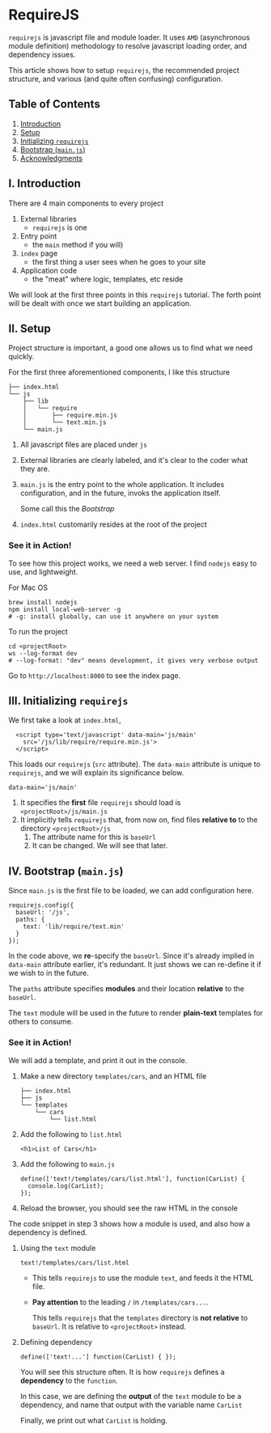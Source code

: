 # RequireJS

`requirejs` is javascript file and module loader. It uses `AMD` (asynchronous
module definition) methodology to resolve javascript loading order, and
dependency issues.

This article shows how to setup `requirejs`, the recommended project structure,
and various (and quite often confusing) configuration.

## Table of Contents

1. [Introduction](#i-introduction)
2. [Setup](#ii-setup)
3. [Initializing `requirejs`](#iii-initializing-requirejs)
4. [Bootstrap (`main.js`)](#iv-bootstrap-mainjs)
5. [Acknowledgments](../README.md#acknowledgments)

## I. Introduction

There are 4 main components to every project

1. External libraries
    * `requirejs` is one
2. Entry point
    * the `main` method if you will)
3. `index` page
    * the first thing a user sees when he goes to your site
4. Application code
    * the "meat" where logic, templates, etc reside

We will look at the first three points in this `requirejs` tutorial. The forth
point will be dealt with once we start building an application.

## II. Setup

Project structure is important, a good one allows us to find what we need
quickly.

For the first three aforementioned components, I like this structure

```
├── index.html
└── js
    ├── lib
    │   └── require
    │       ├── require.min.js
    │       └── text.min.js
    └── main.js
```

1. All javascript files are placed under `js`
1. External libraries are clearly labeled, and it's clear to the coder what
    they are.
2. `main.js` is the entry point to the whole application. It includes
    configuration, and in the future, invoks the application itself.

    Some call this the _Bootstrap_
3. `index.html` customarily resides at the root of the project

### See it in Action!

To see how this project works, we need a web server. I find `nodejs` easy to
use, and lightweight.

For Mac OS

```
brew install nodejs
npm install local-web-server -g
# -g: install globally, can use it anywhere on your system
```

To run the project

```
cd <projectRoot>
ws --log-format dev
# --log-format: "dev" means development, it gives very verbose output
```

Go to `http://localhost:8000` to see the index page.

## III. Initializing `requirejs`

We first take a look at `index.html`,

```
  <script type='text/javascript' data-main='js/main'
    src='/js/lib/require/require.min.js'>
  </script>
```

This loads our `requirejs` (`src` attribute). The `data-main` attribute is
unique to `requirejs`, and we will explain its significance below.

```
data-main='js/main'
```

1. It specifies the **first** file `requirejs` should load is
    `<projectRoot>/js/main.js`
2. It implicitly tells `requirejs` that, from now on, find files
    **relative to** to the directory `<projectRoot>/js`
    1. The attribute name for this is `baseUrl`
    2. It can be changed. We will see that later.

## IV. Bootstrap (`main.js`)

Since `main.js` is the first file to be loaded, we can add configuration here.

```
requirejs.config({
  baseUrl: '/js',
  paths: {
    text: 'lib/require/text.min'
  }
});
```

In the code above, we **re**-specify the `baseUrl`. Since it's already implied
in `data-main` attribute earlier, it's redundant. It just shows we can
re-define it if we wish to in the future.

The `paths` attribute specifies **modules** and their location **relative** to
the `baseUrl`.

The `text` module will be used in the future to render **plain-text** templates
for others to consume.

### See it in Action!

We will add a template, and print it out in the console.

1. Make a new directory `templates/cars`, and an HTML file

    ```
    ├── index.html
    ├── js
    └── templates
        └── cars
            └── list.html
    ```

2. Add the following to `list.html`

    ```
    <h1>List of Cars</h1>
    ```

2. Add the following to `main.js`

    ```
    define(['text!/templates/cars/list.html'], function(CarList) {
      console.log(CarList);
    });
    ```

3. Reload the browser, you should see the raw HTML in the console

The code snippet in step 3 shows how a module is used, and also how a
dependency is defined.

1. Using the `text` module

    ```
    text!/templates/cars/list.html
    ```

    * This tells `requirejs` to use the module `text`, and feeds it the HTML
    file.
    * **Pay attention** to the leading `/` in `/templates/cars...`.

        This tells `requirejs` that the `templates` directory is **not
        relative** to `baseUrl`.  It is relative to `<projectRoot>` instead.
2. Defining dependency

    ```
    define(['text!...'] function(CarList) { });
    ```

    You will see this structure often. It is how `requirejs` defines a
    **dependency** to the `function`.

    In this case, we are defining the **output** of the `text` module to
    be a dependency, and name that output with the variable name `CarList`

    Finally, we print out what `CarList` is holding.

